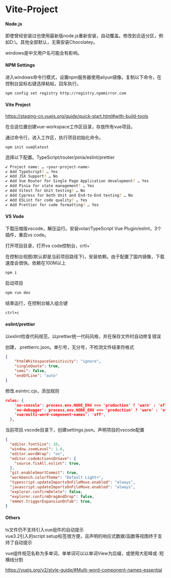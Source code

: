 # Vite-Project

#### Node.js

即使曾经安装过也使用最新版node.js重新安装，自动覆盖。修改到合适分区，例如D:\。其他全部默认，无需安装Chocolatey。

windows是中文用户名可能会有影响。

#### NPM Settings

进入windows命令行模式，设置npm服务器使用aliyun镜像。复制以下命令，在控制台鼠标右键选择粘帖，回车执行。

```sh
npm config set registry http://registry.npmmirror.com
```

#### Vite Project

https://staging-cn.vuejs.org/guide/quick-start.html#with-build-tools

在合适位置创建vue-workspace工作区目录，存放所有vue项目。

通过命令行，进入工作区，执行项目初始化命令。

```shell
npm init vue@latest
```

选择以下配置。TypeScript/router/pinia/eslint/prettier

```sh
✔ Project name: … <your-project-name>
✔ Add TypeScript? … Yes
✔ Add JSX Support? … No
✔ Add Vue Router for Single Page Application development? … Yes
✔ Add Pinia for state management? … Yes
✔ Add Vitest for Unit testing? … No
✔ Add Cypress for both Unit and End-to-End testing? … No
✔ Add ESLint for code quality? … Yes
✔ Add Prettier for code formatting? … Yes
```

#### VS Vode

下载压缩版vscode，解压运行。安装volar/TypeScript Vue Plugin/eslint，3个插件，重启vs code。

打开项目目录，打开vs code控制台，crtl+`

在控制台视图(默认即是当前项目路径下)，安装依赖。由于配置了国内镜像，下载速度会很快。依赖在100M以上

```sh
npm i
```
启动项目

```sh
npm run dev
```

结束运行，在控制台输入组合键

```sh
ctrl+c
```

#### eslint/prettier

以eslint检查代码规范，以prettier统一代码风格，并在保存文件时自动修复错误

创建，.prettierrc.json。单引号，无分号，不检测文件结束符格式

```json
{
    "htmlWhitespaceSensitivity": "ignore",
    "singleQuote": true,
    "semi": false,
    "endOfLine": "auto"
}
```

修改.esintrc.cjs，添加规则

```json
rules: {
    'no-console': process.env.NODE_ENV === 'production' ? 'warn' : 'off',
    'no-debugger': process.env.NODE_ENV === 'production' ? 'warn' : 'off',
    'vue/multi-word-component-names': 'off',
  },
```





当前项目.vscode目录下，创建settings.json。声明项目的vscode配置

```json
{
  "editor.fontSize": 18,
  "window.zoomLevel": 1.0,
  "editor.wordWrap": "on", 
  "editor.codeActionsOnSave": {
    "source.fixAll.eslint": true,
  },
  "git.enableSmartCommit": true,
  "workbench.colorTheme": "Default Light+",
  "typescript.updateImportsOnFileMove.enabled": "always",
  "javascript.updateImportsOnFileMove.enabled": "always",
  "explorer.confirmDelete": false,
  "explorer.confirmDragAndDrop": false,
  "emmet.triggerExpansionOnTab": true,
}
```

#### Others

ts文件仍不支持引入vue组件的自动提示  
vue3.2引入的script setup标签很方便，且声明的响应式数据/函数等视图终于支持了自动提示  


vue组件规范名称为多单词，单单词可以以单词View为后缀，或使用大驼峰或`-`短横线分割

https://vuejs.org/v2/style-guide/#Multi-word-component-names-essential